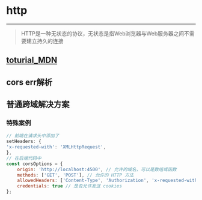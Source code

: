 # http
---
> HTTP是一种无状态的协议，无状态是指Web浏览器与Web服务器之间不需要建立持久的连接
## [toturial_MDN](https://developer.mozilla.org/zh-CN/docs/Web/HTTP)


## cors err解析

## 普通跨域解决方案

### 特殊案例
```js
// 前端在请求头中添加了
setHeaders: {
'x-requested-with': 'XMLHttpRequest',
},
// 在后端代码中
const corsOptions = {
    origin: 'http://localhost:4500', // 允许的域名，可以是数组或函数
    methods: ['GET', 'POST'], // 允许的 HTTP 方法
    allowedHeaders: ['Content-Type', 'Authorization', 'x-requested-with'], // 允许的头部信息必须带上x-requested-with
    credentials: true // 是否允许发送 cookies
};